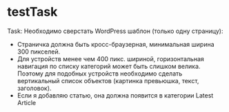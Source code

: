 testTask
========
Task:
  Необходимо сверстать WordPress шаблон (только одну страницу):
  - Cтраничка должна быть кросс-браузерная, минимальная ширина 300 пикселей. 
  - Для устройств менее чем 400 пикс. шириной, горизонтальная навигация по списку категорий может быть слишком велика. Поэтому для подобных устройств необходимо сделать вертикальный список объектов (картинка превьюшка, текст, заголовок).
  - Если я добавляю статью, она должна появится в категории Latest Article
